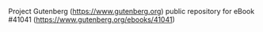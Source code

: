Project Gutenberg (https://www.gutenberg.org) public repository for eBook #41041 (https://www.gutenberg.org/ebooks/41041)
